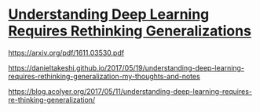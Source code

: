 # [Understanding Deep Learning Requires Rethinking Generalizations](https://arxiv.org/abs/1611.03530)

https://arxiv.org/pdf/1611.03530.pdf

https://danieltakeshi.github.io/2017/05/19/understanding-deep-learning-requires-rethinking-generalization-my-thoughts-and-notes

https://blog.acolyer.org/2017/05/11/understanding-deep-learning-requires-re-thinking-generalization/